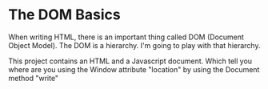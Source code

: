 # The DOM Basics
<p>
  When writing HTML, there is an important thing called DOM (Document Object Model). The DOM is a hierarchy. I'm going to play with that hierarchy.
</p>
<p>
  This project contains an HTML and a Javascript document. Which tell you where are you using the Window attribute "location" by using the Document method "write"
</p>

